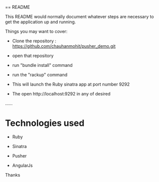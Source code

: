 == README

This README would normally document whatever steps are necessary to get the
application up and running.

Things you may want to cover:

* Clone the repository : https://github.com/chauhanmohit/pusher_demo.git

* open that repository

* run "bundle install" command

* run the "rackup" command

* This will launch the Ruby sinatra app at port number 9292

* The open http://localhost:9292 in any of desired 

......

# Technologies used 

* Ruby

* Sinatra

* Pusher

* AngularJs


Thanks
